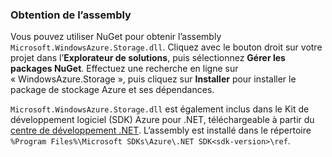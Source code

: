 ### Obtention de l’assembly

Vous pouvez utiliser NuGet pour obtenir l’assembly `Microsoft.WindowsAzure.Storage.dll`. Cliquez avec le bouton droit sur votre projet dans l’**Explorateur de solutions**, puis sélectionnez **Gérer les packages NuGet**. Effectuez une recherche en ligne sur « WindowsAzure.Storage », puis cliquez sur **Installer** pour installer le package de stockage Azure et ses dépendances.

`Microsoft.WindowsAzure.Storage.dll` est également inclus dans le Kit de développement logiciel (SDK) Azure pour .NET, téléchargeable à partir du <a href="http://azure.microsoft.com/develop/net/#">centre de développement .NET</a>. L’assembly est installé dans le répertoire `%Program Files%\Microsoft SDKs\Azure\.NET SDK<sdk-version>\ref`.

<!---HONumber=58_postMigration-->